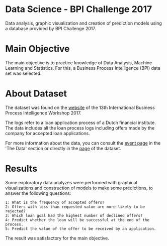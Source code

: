# Data Science - BPI Challenge 2017
Data analysis, graphic visualization and creation of prediction models using a database provided by BPI Challenge 2017.


# Main Objective
The main objective is to practice knowledge of Data Analysis, Machine Learning and Statistics. 
For this, a Business Process Intelligence (BPI) data set was selected.

# About Dataset

The dataset was found on the [website](https://www.win.tue.nl/bpi/doku.php?id=2017:challenge) of the 13th International Business Process Intelligence Workshop 2017.

The logs refer to a loan application process of a Dutch financial institute. The data includes all the loan process logs including offers made by the company for accepted loan applications.

For more information about the data, you can consult the [event page](https://www.win.tue.nl/bpi/doku.php?id=2017:challenge) in the 'The Data' section or directly in the [page](https://data.4tu.nl/articles/BPI_Challenge_2017/12696884) of the dataset.


# Results

Some exploratory data analyzes were performed with graphical visualizations and construction of models to make some predictions, to answer the following questions:

    1: What is the frequency of accepted offers?
    2: Offers with less than requested value are more likely to be rejected?
    3: Which loan goal had the highest number of declined offers?
    4: Predict whether the loan will be successful at the end of the process.
    5: Predict the value of the offer to be received by an application.

The result was satisfactory for the main objective.
